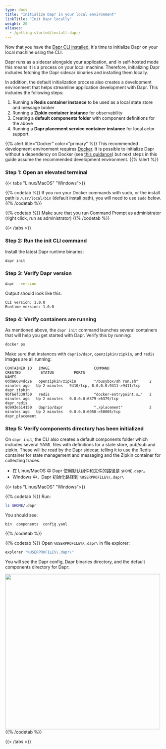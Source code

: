 ```yaml
---
type: docs
title: "Initialize Dapr in your local environment"
linkTitle: "Init Dapr locally"
weight: 20
aliases:
  - /getting-started/install-dapr/
---
```


Now that you have the [Dapr CLI installed]({{X22X}}), it's time to initialize Dapr on your local machine using the CLI.

Dapr runs as a sidecar alongside your application, and in self-hosted mode this means it is a process on your local machine. Therefore, initializing Dapr includes fetching the Dapr sidecar binaries and installing them locally.

In addition, the default initialization process also creates a development environment that helps streamline application development with Dapr. This includes the following steps:

1. Running a **Redis container instance** to be used as a local state store and message broker
1. Running a **Zipkin container instance** for observability
1. Creating a **default components folder** with component definitions for the above
1. Running a **Dapr placement service container instance** for local actor support

{{% alert title="Docker" color="primary" %}}
This recommended development environment requires [Docker](https://docs.docker.com/install/). It is possible to initialize Dapr without a dependency on Docker (see [this guidance]({{X24X}})) but next steps in this guide assume the recommended development environment.
{{% /alert %}}

### Step 1: Open an elevated terminal

   {{< tabs "Linux/MacOS" "Windows">}}

   {{% codetab %}}
   If you run your Docker commands with sudo, or the install path is `/usr/local/bin` (default install path), you will need to use `sudo` below.
   {{% /codetab %}}

   {{% codetab %}}
   Make sure that you run Command Prompt as administrator (right click, run as administrator)
   {{% /codetab %}}

   {{< /tabs >}}

### Step 2: Run the init CLI command

Install the latest Dapr runtime binaries:

```bash
dapr init
```

### Step 3: Verify Dapr version

```bash
dapr --version
```

Output should look like this:
```
CLI version: 1.0.0
Runtime version: 1.0.0
```

### Step 4: Verify containers are running

As mentioned above, the `dapr init` command launches several containers that will help you get started with Dapr. Verify this by running:

```bash
docker ps
```

Make sure that instances with `daprio/dapr`, `openzipkin/zipkin`, and `redis` images are all running:

```
CONTAINER ID   IMAGE                    COMMAND                  CREATED         STATUS         PORTS                              NAMES
0dda6684dc2e   openzipkin/zipkin        "/busybox/sh run.sh"     2 minutes ago   Up 2 minutes   9410/tcp, 0.0.0.0:9411->9411/tcp   dapr_zipkin
9bf6ef339f50   redis                    "docker-entrypoint.s…"   2 minutes ago   Up 2 minutes   0.0.0.0:6379->6379/tcp             dapr_redis
8d993e514150   daprio/dapr              "./placement"            2 minutes ago   Up 2 minutes   0.0.0.0:6050->50005/tcp            dapr_placement
```

### Step 5: Verify components directory has been initialized

On `dapr init`, the CLI also creates a default components folder which includes several YAML files with definitions for a state store, pub/sub and zipkin. These will be read by the Dapr sidecar, telling it to use the Redis container for state management and messaging and the Zipkin container for collecting traces.

- 在 Linux/MacOS 中 Dapr 使用默认组件和文件的路径是 `$HOME.dapr`。
- Windows 中，Dapr 初始化路径到 `%USERPROFILE%\.dapr\`


{{< tabs "Linux/MacOS" "Windows">}}

{{% codetab %}}
Run:
```bash
ls $HOME/.dapr
```

You should see:
```
bin  components  config.yaml
```
{{% /codetab %}}

{{% codetab %}}
Open `%USERPROFILE%\.dapr\` in file explorer:

```powershell
explorer "%USERPROFILE%\.dapr\"
```

You will see the Dapr config, Dapr binaries directory, and the default components directory for Dapr:

<img src="/images/install-dapr-selfhost-windows.png" width=500>
{{% /codetab %}}

{{< /tabs >}}



